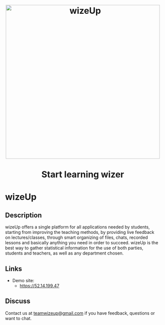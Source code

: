 <h1 align="center">
<br>
  <a href="http://52.14.199.47"><img src="http://52.14.199.47/imgs/wizeup-logo-text.png" alt="wizeUp" width=500"></a>
  <br>
    <br>
    Start learning wizer
  <br>
</h1>

# wizeUp

## Description

wizeUp offers a single platform for all applications needed by students,
starting from improving the teaching methods, by providing live feedback
on lectures/classes, through smart organizing of files, chats, recorded lessons
and basically anything you need in order to succeed. wizeUp is the best way to
gather statistical information for the use of both parties, students and teachers,
as well as any department chosen.

## Links

* Demo site:
  * https://52.14.199.47

## Discuss

Contact us at teamwizeup@gmail.com if you have feedback, questions or want to chat.
